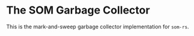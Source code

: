 The SOM Garbage Collector
=========================

This is the mark-and-sweep garbage collector implementation for `som-rs`.

